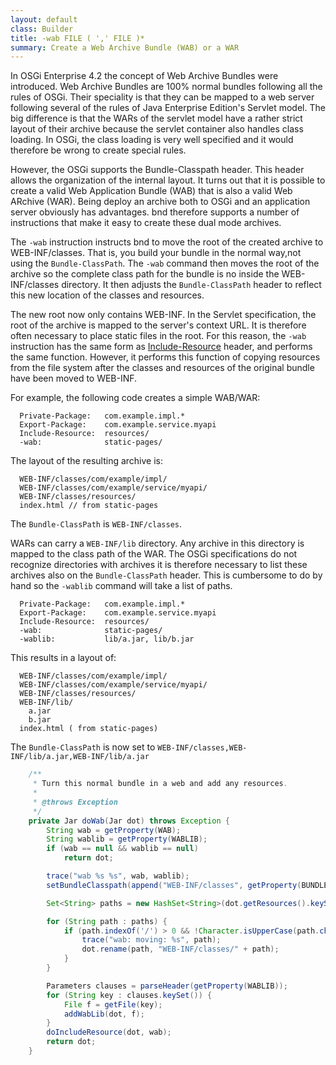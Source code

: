 ```yaml
---
layout: default
class: Builder
title: -wab FILE ( ',' FILE )*
summary: Create a Web Archive Bundle (WAB) or a WAR
---
```

In OSGi Enterprise 4.2 the concept of Web Archive Bundles were introduced. Web Archive Bundles are 100% normal bundles following all the rules of OSGi. Their speciality is that they can be mapped to a web server following several of the rules of Java Enterprise Edition's Servlet model. The big difference is that the WARs of the servlet model have a rather strict layout of their archive because the servlet container also handles class loading. In OSGi, the class loading is very well specified and it would therefore be wrong to create special rules.

However, the OSGi supports the Bundle-Classpath header. This header allows the organization of the internal layout. It turns out that it is possible to create a valid Web Application Bundle (WAB) that is also a valid Web ARchive (WAR). Being deploy an archive both to OSGi and an application server obviously has advantages. bnd therefore supports a number of instructions that make it easy to create these dual mode archives.

The `-wab` instruction instructs bnd to move the root of the created archive to WEB-INF/classes. That is, you build your bundle in the normal way,not using the `Bundle-ClassPath`. The `-wab` command then moves the root of the archive so the complete class path for the bundle is no inside the WEB-INF/classes directory. It then adjusts the `Bundle-ClassPath` header to reflect this new location of the classes and resources.

The new root now only contains WEB-INF. In the Servlet specification, the root of the archive is mapped to the server's context URL. It is therefore often necessary to place static files in the root. For this reason, the `-wab` instruction has the same form as [Include-Resource](includeresource.html) header, and performs the same function. However, it performs this function of copying resources from the file system after the classes and resources of the original bundle have been moved to WEB-INF.

For example, the following code creates a simple WAB/WAR:

```
  Private-Package:   com.example.impl.*
  Export-Package:    com.example.service.myapi
  Include-Resource:  resources/
  -wab:              static-pages/
```

The layout of the resulting archive is:

```
  WEB-INF/classes/com/example/impl/
  WEB-INF/classes/com/example/service/myapi/
  WEB-INF/classes/resources/
  index.html // from static-pages
```

The `Bundle-ClassPath` is `WEB-INF/classes`.

WARs can carry a `WEB-INF/lib` directory. Any archive in this directory is mapped to the class path of the WAR. The OSGi specifications do not recognize directories with archives it is therefore necessary to list these archives also on the `Bundle-ClassPath` header. This is cumbersome to do by hand so the `-wablib` command will take a list of paths. 

```
  Private-Package:   com.example.impl.*
  Export-Package:    com.example.service.myapi
  Include-Resource:  resources/
  -wab:              static-pages/
  -wablib:			 lib/a.jar, lib/b.jar
```

This results in a layout of:

```
  WEB-INF/classes/com/example/impl/
  WEB-INF/classes/com/example/service/myapi/
  WEB-INF/classes/resources/
  WEB-INF/lib/
    a.jar
    b.jar
  index.html ( from static-pages)
```

The `Bundle-ClassPath` is now set to `WEB-INF/classes,WEB-INF/lib/a.jar,WEB-INF/lib/a.jar`

```java
	/**
	 * Turn this normal bundle in a web and add any resources.
	 *
	 * @throws Exception
	 */
	private Jar doWab(Jar dot) throws Exception {
		String wab = getProperty(WAB);
		String wablib = getProperty(WABLIB);
		if (wab == null && wablib == null)
			return dot;

		trace("wab %s %s", wab, wablib);
		setBundleClasspath(append("WEB-INF/classes", getProperty(BUNDLE_CLASSPATH)));

		Set<String> paths = new HashSet<String>(dot.getResources().keySet());

		for (String path : paths) {
			if (path.indexOf('/') > 0 && !Character.isUpperCase(path.charAt(0))) {
				trace("wab: moving: %s", path);
				dot.rename(path, "WEB-INF/classes/" + path);
			}
		}

		Parameters clauses = parseHeader(getProperty(WABLIB));
		for (String key : clauses.keySet()) {
			File f = getFile(key);
			addWabLib(dot, f);
		}
		doIncludeResource(dot, wab);
		return dot;
	}
```
